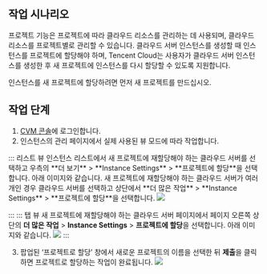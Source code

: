 ## 작업 시나리오
프로젝트 기능은 프로젝트에 따라 클라우드 리소스를 관리하는 데 사용되며, 클라우드 리소스를 프로젝트별로 관리할 수 있습니다. 클라우드 서버 인스턴스를 생성할 때 인스턴스를 프로젝트에 할당해야 하며, Tencent Cloud는 사용자가 클라우드 서버 인스턴스를 생성한 후 새 프로젝트에 인스턴스를 다시 할당할 수 있도록 지원합니다.



<dx-alert infotype="notice" title="">
인스턴스를 새 프로젝트에 할당하려면 먼저 새 프로젝트를 만드십시오.
</dx-alert>



## 작업 단계

1.  [CVM 콘솔](https://console.cloud.tencent.com/cvm/index)에 로그인합니다.
2. 인스턴스의 관리 페이지에서 실제 사용된 뷰 모드에 따라 작업합니다.
<dx-tabs>
::: 리스트 뷰
 인스턴스 리스트에서 새 프로젝트에 재할당해야 하는 클라우드 서버를 선택하고 우측의 **더 보기** > **Instance Settings** > **프로젝트에 할당**을 선택합니다. 아래 이미지와 같습니다.
<dx-alert infotype="explain" title="">
새 프로젝트에 재할당해야 하는 클라우드 서버가 여러 개인 경우 클라우드 서버를 선택하고 상단에서 **더 많은 작업** > **Instance Settings** > **프로젝트에 할당**을 선택합니다.
</dx-alert>
<img src="https://qcloudimg.tencent-cloud.cn/raw/9c3757c0db8a696224fc97a472fca68c.png"/>

:::
::: 탭 뷰
새 프로젝트에 재할당해야 하는 클라우드 서버 페이지에서 페이지 오른쪽 상단의 **더 많은 작업** > **Instance Settings** > **프로젝트에 할당**을 선택합니다. 아래 이미지와 같습니다.
![](https://qcloudimg.tencent-cloud.cn/raw/007100ace2e3323828010cd2a6481ddf.png)
:::
</dx-tabs>

3. 팝업된 ‘프로젝트로 할당’ 창에서 새로운 프로젝트의 이름을 선택한 뒤 **제출**을 클릭하면 프로젝트로 할당하는 작업이 완료됩니다.
![](https://qcloudimg.tencent-cloud.cn/raw/75e43f2444c46023707c6bb005179e19.png)

